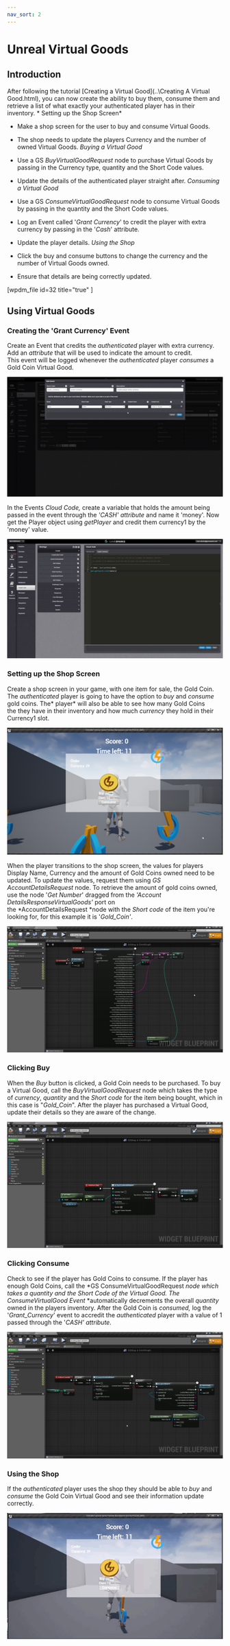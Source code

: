 ```yaml
---
nav_sort: 2
---
```


# Unreal Virtual Goods

## Introduction

After following the tutorial [Creating a Virtual Good](..\Creating A Virtual Good.html), you can now create the ability to buy them, consume them and retrieve a list of what exactly your authenticated player has in their inventory. * Setting up the Shop Screen*

  * Make a shop screen for the user to buy and consume Virtual Goods.
  * The shop needs to update the players Currency and the number of owned Virtual Goods.
*Buying a Virtual Good*

  * Use a GS *BuyVirtualGoodRequest* node to purchase Virtual Goods by passing in the Currency type, quantity and the Short Code values.
  * Update the details of the authenticated player straight after.
*Consuming a Virtual Good*

  * Use a GS *ConsumeVirtualGoodRequest* node to consume Virtual Goods by passing in the quantity and the Short Code values.
  * Log an Event called '*Grant Currency*' to credit the player with extra currency by passing in the '*Cash*' attribute.
  * Update the player details.
*Using the Shop*

  * Click the buy and consume buttons to change the currency and the number of Virtual Goods owned.
  * Ensure that details are being correctly updated.

[wpdm_file id=32 title="true" ]

## Using Virtual Goods

### Creating the 'Grant Currency' Event

Create an Event that credits the *authenticated* player with extra currency. Add an *attribute* that will be used to indicate the amount to credit. This event will be logged whenever the *authenticated* player *consumes* a Gold Coin Virtual Good.

![l](img/UR/1.png)

In the Events *Cloud Code,* create a variable that holds the amount being passed in the event through the *'CASH' attribute* and name it 'money'. Now get the Player object using *getPlayer* and credit them currency1 by the 'money' value.

![l](img/UR/2.png)

### Setting up the Shop Screen

Create a shop screen in your game, with one item for sale, the Gold Coin. The *authenticated* player is going to have the option to *buy* and *consume* gold coins. The* player* will also be able to see how many Gold Coins the they have in their inventory and how much *currency* they hold in their Currency1 slot.

![l](img/UR/3.png)

When the player transitions to the shop screen, the values for players Display Name, Currency and the amount of Gold Coins owned need to be updated. To update the values, request them using *GS AccountDetailsRequest* node. To retrieve the amount of gold coins owned, use the node '*Get Number*' dragged from the *'Account DetailsResponseVirtualGoods'* port on the *AccountDetailsRequest *node with the *Short code* of the item you're looking for, for this example it is '*Gold_Coin'*.

![l](img/UR/4.png)

### Clicking Buy

When the *Buy* button is clicked, a Gold Coin needs to be purchased. To buy a Virtual Good, call the *BuyVirtualGoodRequest* node which takes the type of *currency*, *quantity* and the *Short code* for the item being bought, which in this case is "*Gold_Coin*". After the player has purchased a Virtual Good, update their details so they are aware of the change.

![l](img/UR/5.png)

### Clicking Consume

Check to see if the player has Gold Coins to consume. If the player has enough Gold Coins, call the *GS ConsumeVirtualGoodRequest *node which takes a *quantity* and the *Short* *Code* of the Virtual Good.* *The *ConsumeVirtualGood* Event* *automatically decrements the overall *quantity* owned in the players inventory. After the Gold Coin is *consumed,* log the '*Grant_Currency*' event to accredit the *authenticated* player with a value of 1 passed through the '*CASH' *attribute*.*

![l](img/UR/6.png)

### Using the Shop

If the *authenticated* player uses the shop they should be able to *buy* and *consume* the Gold Coin Virtual Good and see their information update correctly.

![l](img/UR/7.gif)
